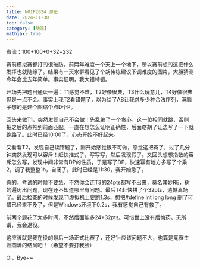 ```yaml
---
title: NOIP2024 游记
date: 2024-11-30
toc: false
category: [随笔]
mathjax: true
---
```


省流：100+100+0+32=232

赛前模拟赛都打的很破防，前两年难度一个天上一个地下，所以赛前想的这把什么发挥也就随缘了。结果有一天水群看见了个胡伟栋建议下调难度的图片，大胆猜测今年会比去年简单。事实证明，我大错特错。

开场先把题目通读一遍：T1感觉不难，T2好像很典，T3什么玩意儿，T4好像很典但是一点不会。事实上我T2看错题了，以为给了AB让我求多少种合法序列，满脑子想的是建个图缩个点D个P。

回头来做T1，突然发现自己不会做！先乱编了一个贪心，这一位相同就跳，否则把之后的点拖到前面匹配。一直在想怎么证明正确性，后面瞎胡了证法写了一下就跑路了。此时已经10:00了，心态开始不好起来。

又看看T2，发现自己读错题了，刚开始感觉很不可做，感觉这把寄了，过了几分钟突然发现可以容斥！赶快推式子，写写写，然后发现假了。又回头想想指数的容斥怎么写，发现中间非常有DP的性质，于是写了DP，快速幂有地方多写了个乘2，调了我整整1h，自闭了。此时已经是11:30，我开始急了。

真的，考试的时候不要急，不然你会连T3的24pts都写不出来，莫名其妙RE，树的遍历出问题，现在还不知道哪里有问题。最后T4赶快拼了个32pts，遗憾离场了。最后检查的时候发现T1虚拟机上要跑1.3s，想把#define int long long 删了可惜已经来不及了，但是Windows环境下0.2s，我有感觉自己有救了。

前两个题花了太多时间，不然后面能多24+32pts。可惜世上没有后悔药。无所谓，我会退役。

这应该就是我在役的最后一场正式比赛了，还好1=应该问题不大，也算是竞赛生涯圆满的结局吧！（希望不要打我脸）

OI，Bye~~
